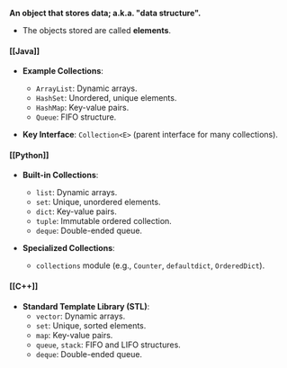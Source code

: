 **An object that stores data; a.k.a. "data structure".**
- The objects stored are called **elements**.
#### **[[Java]]**
- **Example Collections**:
    - `ArrayList`: Dynamic arrays.
    - `HashSet`: Unordered, unique elements.
    - `HashMap`: Key-value pairs.
    - `Queue`: FIFO structure.

- **Key Interface**: `Collection<E>` (parent interface for many collections).

#### **[[Python]]**
- **Built-in Collections**:
    - `list`: Dynamic arrays.
    - `set`: Unique, unordered elements.
    - `dict`: Key-value pairs.
    - `tuple`: Immutable ordered collection.
    - `deque`: Double-ended queue.

- **Specialized Collections**:
    - `collections` module (e.g., `Counter`, `defaultdict`, `OrderedDict`).

#### **[[C++]]**
- **Standard Template Library (STL)**:
    - `vector`: Dynamic arrays.
    - `set`: Unique, sorted elements.
    - `map`: Key-value pairs.
    - `queue`, `stack`: FIFO and LIFO structures.
    - `deque`: Double-ended queue.